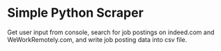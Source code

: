 # Simple Python Scraper

Get user input from console, search for job postings on indeed.com and WeWorkRemotely.com, and write job posting data into csv file.
